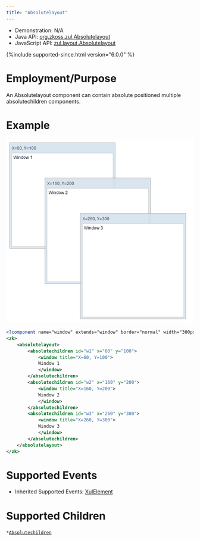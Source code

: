 ```yaml
---
title: "Absolutelayout"
---
```



- Demonstration: N/A
- Java API: [org.zkoss.zul.Absolutelayout](https://www.zkoss.org/javadoc/latest/zk/org/zkoss/zul/Absolutelayout.html)
- JavaScript API:
  [zul.layout.Absolutelayout](https://www.zkoss.org/javadoc/latest/jsdoc/classes/zul.layout.Absolutelayout.html)


{%include supported-since.html version="6.0.0" %}

# Employment/Purpose

An Absolutelayout component can contain absolute positioned multiple
absolutechildren components.

# Example

![](/zk_component_ref/images/ZKComRef_Absolutelayout_Example.png)

```xml
<?component name="window" extends="window" border="normal" width="300px" height="300px"?>
<zk>
    <absolutelayout>
        <absolutechildren id="w1" x="60" y="100">
            <window title="X=60, Y=100">
            Window 1
            </window>
        </absolutechildren>
        <absolutechildren id="w2" x="160" y="200">
            <window title="X=160, Y=200">
            Window 2
            </window>
        </absolutechildren>
        <absolutechildren id="w3" x="260" y="300">
            <window title="X=260, Y=300">
            Window 3
            </window>
        </absolutechildren>
    </absolutelayout>
</zk>
```

# Supported Events

- Inherited Supported Events: [XulElement]({{site.baseurl}}/zk_component_ref/xulelement#Supported_Events)

# Supported Children

`*`[`Absolutechildren`]({{site.baseurl}}/zk_component_ref/absolutechildren)

